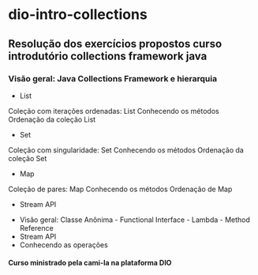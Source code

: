 # dio-intro-collections
## Resolução dos exercícios propostos curso introdutório collections framework java

###  Visão geral: Java Collections Framework e hierarquia

* List
 
Coleção com iterações ordenadas: List
Conhecendo os métodos
Ordenação da coleção List

* Set

Coleção com singularidade: Set
Conhecendo os métodos
Ordenação da coleção Set

* Map

Coleção de pares: Map
Conhecendo os métodos
Ordenação de Map

* Stream API

 - Visão geral: Classe Anônima - Functional Interface - Lambda - Method Reference  
 - Stream API
 - Conhecendo as operações


#### Curso ministrado pela cami-la na plataforma DIO
